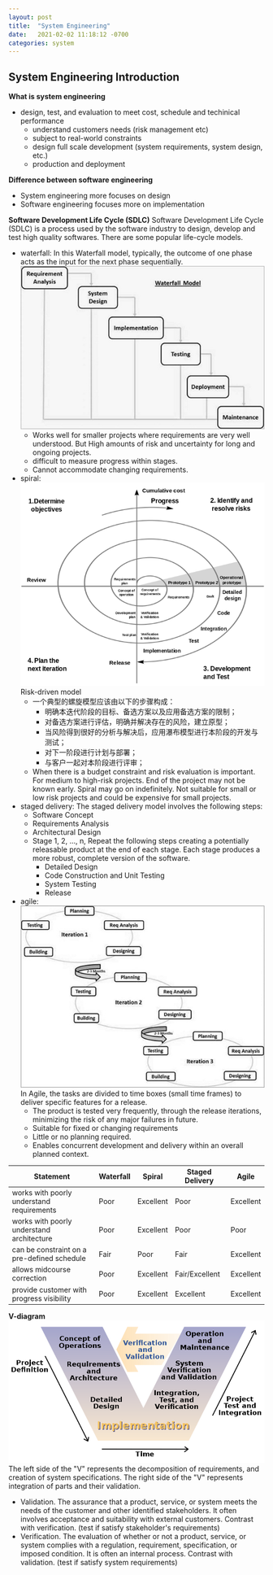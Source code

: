 ```yaml
---
layout: post
title:  "System Engineering"
date:   2021-02-02 11:18:12 -0700
categories: system
---
```


## System Engineering Introduction

__What is system engineering__
* design, test, and evaluation to meet cost, schedule and techinical performance
    * understand customers needs (risk management etc)
    * subject to real-world constraints
    * design full scale development (system requirements, system design, etc.)
    * production and deployment

__Difference between software engineering__
* System engineering more focuses on design 
* Software engineering focuses more on implementation

__Software Development Life Cycle (SDLC)__
Software Development Life Cycle (SDLC) is a process used by the software industry to design, develop and test high quality softwares. There are some popular life-cycle models. 
* waterfall: In this Waterfall model, typically, the outcome of one phase acts as the input for the next phase sequentially. ![Waterfall Model](/assets/images/sdlc_waterfall_model.jpg)
    * Works well for smaller projects where requirements are very well understood. But High amounts of risk and uncertainty for long and ongoing projects.
    * difficult to measure progress within stages.
    * Cannot accommodate changing requirements.
* spiral: ![Spiral Model](/assets/images/sdlc_spiral_model.png) Risk-driven model
    * 一个典型的螺旋模型应该由以下的步骤构成：
        * 明确本迭代阶段的目标、备选方案以及应用备选方案的限制；
        * 对备选方案进行评估，明确并解决存在的风险，建立原型；
        * 当风险得到很好的分析与解决后，应用瀑布模型进行本阶段的开发与测试；
        * 对下一阶段进行计划与部署；
        * 与客户一起对本阶段进行评审；
    * When there is a budget constraint and risk evaluation is important. For medium to high-risk projects. End of the project may not be known early. Spiral may go on indefinitely. Not suitable for small or low risk projects and could be expensive for small projects.
* staged delivery: The staged delivery model involves the following steps: 
    * Software Concept
    * Requirements Analysis
    * Architectural Design
    * Stage 1, 2, ..., n, Repeat the following steps creating a potentially releasable product at the end of each stage. Each stage produces a more robust, complete version of the software.
        * Detailed Design
        * Code Construction and Unit Testing
        * System Testing
        * Release
* agile: ![Agile](/assets/images/sdlc_agile_model.jpg) In Agile, the tasks are divided to time boxes (small time frames) to deliver specific features for a release.
    * The product is tested very frequently, through the release iterations, minimizing the risk of any major failures in future.
    * Suitable for fixed or changing requirements
    * Little or no planning required.
    * Enables concurrent development and delivery within an overall planned context.

|Statement   |                            Waterfall  | Spiral| Staged Delivery| Agile|
|------------|---------------------------------------|-------|----------------|------|
|works with poorly understand requirements|Poor      |Excellent|Poor          |Excellent|
|works with poorly understand architecture|Poor      |Excellent|Poor          |Poor|
|can be constraint on a pre-defined schedule|Fair    |Poor|   Fair            |Excellent|
|allows midcourse correction|Poor                    |Excellent|Fair/Excellent|Excellent|
|provide customer with progress visibility|Poor      |Excellent|Excellent     |Excellent|

__V-diagram__
![V-diagram](/assets/images/v-diagram.png)
The left side of the "V" represents the decomposition of requirements, and creation of system specifications. The right side of the "V" represents integration of parts and their validation.

* Validation. The assurance that a product, service, or system meets the needs of the customer and other identified stakeholders. It often involves acceptance and suitability with external customers. Contrast with verification. (test if satisfy stakeholder's requirements)
* Verification. The evaluation of whether or not a product, service, or system complies with a regulation, requirement, specification, or imposed condition. It is often an internal process. Contrast with validation. (test if satisfy system requirements)